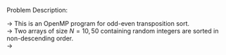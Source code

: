 Problem Description:  

-> This is an OpenMP program for odd-even transposition sort.  
-> Two arrays of size $N = 10,50$ containing random integers are sorted in non-descending order.  
-> 
